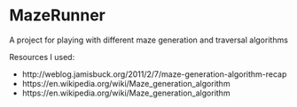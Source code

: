 # MazeRunner
A project for playing with different maze generation and traversal algorithms

Resources I used: 

<ul>
<li>http://weblog.jamisbuck.org/2011/2/7/maze-generation-algorithm-recap</li>
<li>https://en.wikipedia.org/wiki/Maze_generation_algorithm</li>
<li>https://en.wikipedia.org/wiki/Maze_generation_algorithm</li>
</ul>
